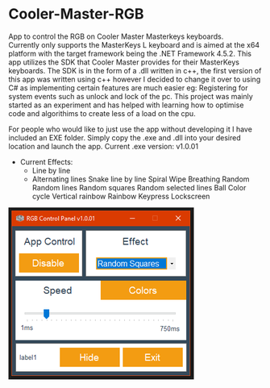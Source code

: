 # Cooler-Master-RGB
App to control the RGB on Cooler Master Masterkeys keyboards.<br>Currently only supports the MasterKeys L keyboard and is aimed at the x64 platform with the target framework being the .NET Framework 4.5.2. This app utilizes the SDK that Cooler Master provides for their MasterKeys keyboards. The SDK is in the form of a .dll written in c++, the first version of this app was written using c++ however I decided to change it over to using C# as implementing certain features are much easier eg: Registering for system events such as unlock and lock of the pc. This project was mainly started as an experiment and has helped with learning how to optimise code and algorithims to create less of a load on the cpu.<br>

For people who would like to just use the app without developing it I have included an EXE folder. Simply copy the .exe and .dll into your desired location and launch the app. Current .exe version: v1.0.01 

* Current Effects:
  * Line by line
  * Alternating lines
Snake line by line
Spiral
Wipe
Breathing
Random 
Random lines 
Random squares
Random selected lines
Ball
Color cycle
Vertical rainbow
Rainbow
Keypress
Lockscreen


![App Preview](https://github.com/AllanMoorhouse23/Cooler-Master-RGB/blob/master/Images/RGBApp.PNG)
